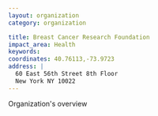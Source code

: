 ```yaml
---
layout: organization
category: organization

title: Breast Cancer Research Foundation
impact_area: Health
keywords: 
coordinates: 40.76113,-73.9723
address: |
  60 East 56th Street 8th Floor
  New York NY 10022
---
```

Organization's overview
